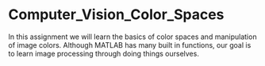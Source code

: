 # Computer_Vision_Color_Spaces
In this assignment we will learn the basics of color spaces and manipulation
of image colors. Although MATLAB has many built in functions, our goal is
to learn image processing through doing things ourselves.
